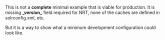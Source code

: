 This is not a **complete** minimal example that is viable for production. It is missing **\_version_** field required for NRT, none of the caches are defined in solrconfig.xml, etc.

But it is a way to show what a minimum development configuration could look like.
